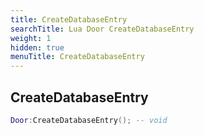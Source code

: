 ```yaml
---
title: CreateDatabaseEntry
searchTitle: Lua Door CreateDatabaseEntry
weight: 1
hidden: true
menuTitle: CreateDatabaseEntry
---
```

## CreateDatabaseEntry
```lua
Door:CreateDatabaseEntry(); -- void
```
